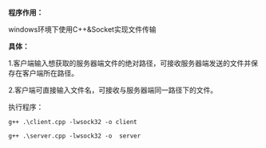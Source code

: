 **程序作用：**

windows环境下使用C++&Socket实现文件传输

**具体：**

1.客户端输入想获取的服务器端文件的绝对路径，可接收服务器端发送的文件并保存在客户端所在路径。

2.客户端可直接输入文件名，可接收与服务器端同一路径下的文件。

执行程序：

```
g++ .\client.cpp -lwsock32 -o client

g++ .\server.cpp -lwsock32 -o  server
```

